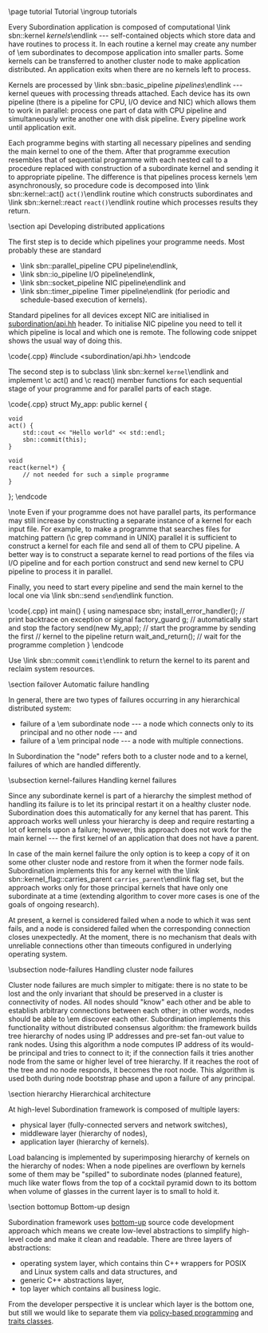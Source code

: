 \page tutorial Tutorial
\ingroup tutorials

Every Subordination application is composed of computational \link sbn::kernel <em>
kernels</em>\endlink --- self-contained objects which store data and have routines
to process it. In each routine a kernel may create any number of \em
subordinates to decompose application into smaller parts. Some kernels can be
transferred to another cluster node to make application distributed. An
application exits when there are no kernels left to process.

Kernels are processed by \link sbn::basic_pipeline <em>pipelines</em>\endlink
--- kernel queues with processing threads attached. Each device has its own
pipeline (there is a pipeline for CPU, I/O device and NIC) which allows them to work
in parallel: process one part of data with CPU pipeline and simultaneously write
another one with disk pipeline. Every pipeline work until application exit.

Each programme begins with starting all necessary pipelines and sending the
main kernel to one of the them. After that programme execution resembles that
of sequential programme with each nested call to a procedure replaced with
construction of a subordinate kernel and sending it to appropriate pipeline.
The difference is that pipelines process kernels \em asynchronously, so
procedure code is decomposed into \link sbn::kernel::act()
<code>act()</code>\endlink routine which constructs subordinates and \link
sbn::kernel::react <code>react()</code>\endlink routine which
processes results they return.

\section api Developing distributed applications

The first step is to decide which pipelines your programme needs. Most probably
these are standard
- \link sbn::parallel_pipeline CPU pipeline\endlink,
- \link sbn::io_pipeline I/O pipeline\endlink,
- \link sbn::socket_pipeline NIC pipeline\endlink and
- \link sbn::timer_pipeline Timer pipeline\endlink (for periodic and
  schedule-based execution of kernels).

Standard pipelines for all devices except NIC are initialised in <a
href="/files/api.hh.html">subordination/api.hh</a> header. To
initialise NIC pipeline you need to tell it which pipeline is local and which
one is remote. The following code snippet shows the usual way of doing this.

\code{.cpp}
#include <subordination/api.hh>
\endcode

The second step is to subclass \link sbn::kernel <code>kernel</code>\endlink
and implement \c act() and \c react() member functions for each sequential
stage of your programme and for parallel parts of each stage.

\code{.cpp}
struct My_app: public kernel {

    void
    act() {
        std::cout << "Hello world" << std::endl;
        sbn::commit(this);
    }

    void
    react(kernel*) {
        // not needed for such a simple programme
    }

};
\endcode

\note Even if your programme does not have parallel parts, its performance may
still increase by constructing a separate instance of a kernel for each input
file. For example, to make a programme that searches files for matching pattern
(\c grep command in UNIX) parallel it is sufficient to construct a kernel for
each file and send all of them to CPU pipeline. A better way is to construct a
separate kernel to read portions of the files via I/O pipeline and for each
portion construct and send new kernel to CPU pipeline to process it in
parallel.

Finally, you need to start every pipeline and send the main kernel to the local
one via \link sbn::send <code>send</code>\endlink function.

\code{.cpp}
int main() {
    using namespace sbn;
    install_error_handler();  // print backtrace on exception or signal
    factory_guard g;          // automatically start and stop the factory
    send(new My_app);         // start the programme by sending the first
                              // kernel to the pipeline
    return wait_and_return(); // wait for the programme completion
}
\endcode

Use \link sbn::commit <code>commit</code>\endlink to return the kernel to its
parent and reclaim system resources.

\section failover Automatic failure handling

In general, there are two types of failures occurring in any hierarchical
distributed system:

- failure of a \em subordinate node --- a node which connects only to its
  principal and no other node --- and
- failure of a \em principal node --- a node with multiple connections.

In Subordination the "node" refers both to a cluster node and to a kernel, failures
of which are handled differently.

\subsection kernel-failures Handling kernel failures

Since any subordinate kernel is part of a hierarchy the simplest method of
handling its failure is to let its principal restart it on a healthy cluster
node. Subordination does this automatically for any kernel that has parent. This
approach works well unless your hierarchy is deep and require restarting a lot
of kernels upon a failure; however, this approach does not work for the main
kernel --- the first kernel of an application that does not have a parent.

In case of the main kernel failure the only option is to keep a copy of it on
some other cluster node and restore from it when the former node fails.
Subordination implements this for any kernel with the \link
sbn::kernel_flag::carries_parent <code>carries_parent</code>\endlink flag set,
but the approach works only for those principal kernels that have only one
subordinate at a time (extending algorithm to cover more cases is one of the
goals of ongoing research).

At present, a kernel is considered failed when a node to which it was sent
fails, and a node is considered failed when the corresponding connection closes
unexpectedly. At the moment, there is no mechanism that deals with unreliable
connections other than timeouts configured in underlying operating system.

\subsection node-failures Handling cluster node failures

Cluster node failures are much simpler to mitigate: there is no state to be
lost and the only invariant that should be preserved in a cluster is
connectivity of nodes. All nodes should "know" each other and be able to
establish arbitrary connections between each other; in other words, nodes
should be able to \em discover each other. Subordination implements this
functionality without distributed consensus algorithm: the framework builds tree
hierarchy of nodes using IP addresses and pre-set fan-out value to rank nodes.
Using this algorithm a node computes IP address of its would-be principal and
tries to connect to it; if the connection fails it tries another node from the
same or higher level of tree hierarchy. If it reaches the root of the tree and no
node responds, it becomes the root node. This algorithm is used both during node
bootstrap phase and upon a failure of any principal.

\section hierarchy Hierarchical architecture

At high-level Subordination framework is composed of multiple layers:

- physical layer (fully-connected servers and network switches),
- middleware layer (hierarchy of nodes),
- application layer (hierarchy of kernels).

Load balancing is implemented by superimposing hierarchy of kernels on the
hierarchy of nodes: When a node pipelines are overflown by kernels some of them
may be "spilled" to subordinate nodes (planned feature), much like water flows
from the top of a cocktail pyramid down to its bottom when volume of glasses
in the current layer is to small to hold it.

\section bottomup Bottom-up design

Subordination framework uses [bottom-up](http://www.paulgraham.com/progbot.html)
source code development approach which means we create low-level abstractions
to simplify high-level code and make it clean and readable. There are three
layers of abstractions:

- operating system layer, which contains thin C++ wrappers
  for POSIX and Linux system calls and data structures, and
- generic C++ abstractions layer,
- top layer which contains all business logic.

From the developer perspective it is unclear which layer is the bottom one, but
still we would like to separate them via
<a href="https://erdani.com/publications/xp2000.pdf">policy-based programming</a>
and <a href="http://erdani.com/publications/traits.html">traits classes</a>.
